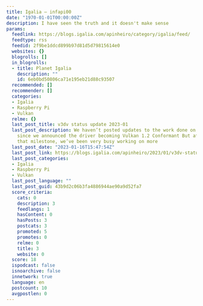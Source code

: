 ```yaml
---
title: Igalia – infapi00
date: "1970-01-01T00:00:00Z"
description: I have seen the truth and it doesn't make sense
params:
  feedlink: https://blogs.igalia.com/apinheiro/category/igalia/feed/
  feedtype: rss
  feedid: 2f9be1ddcd899b97d81d5d79815614e0
  websites: {}
  blogrolls: []
  in_blogrolls:
  - title: Planet Igalia
    description: ""
    id: 6eb0bd50806ca71e195eb21d88c93507
  recommended: []
  recommender: []
  categories:
  - Igalia
  - Raspberry Pi
  - Vulkan
  relme: {}
  last_post_title: v3dv status update 2023-01
  last_post_description: We haven’t posted updates to the work done on the V3DV driver
    since we announced the driver becoming Vulkan 1.2 Conformant But after reaching
    that milestone, we’ve been very busy working on more
  last_post_date: "2023-01-16T15:47:54Z"
  last_post_link: https://blogs.igalia.com/apinheiro/2023/01/v3dv-status-update-2023-01/
  last_post_categories:
  - Igalia
  - Raspberry Pi
  - Vulkan
  last_post_language: ""
  last_post_guid: 43b9d2c06b3fa4886944ae90a9d52fa7
  score_criteria:
    cats: 0
    description: 3
    feedlangs: 1
    hasContent: 0
    hasPosts: 3
    postcats: 3
    promoted: 5
    promotes: 0
    relme: 0
    title: 3
    website: 0
  score: 18
  ispodcast: false
  isnoarchive: false
  innetwork: true
  language: en
  postcount: 10
  avgpostlen: 0
---
```

